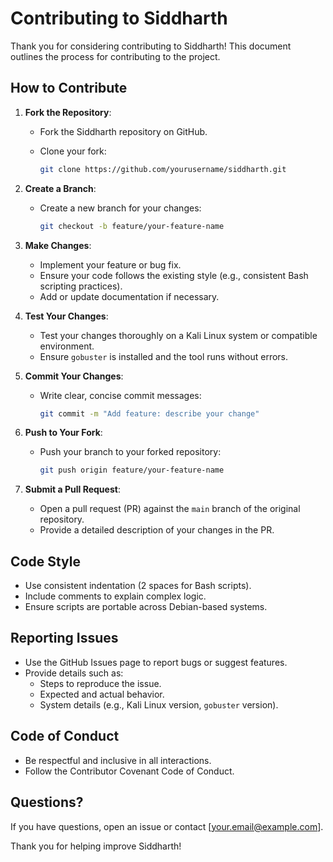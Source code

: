 # Contributing to Siddharth

Thank you for considering contributing to Siddharth! This document outlines the process for contributing to the project.

## How to Contribute

1. **Fork the Repository**:

   - Fork the Siddharth repository on GitHub.
   - Clone your fork:

     ```bash
     git clone https://github.com/yourusername/siddharth.git
     ```

2. **Create a Branch**:

   - Create a new branch for your changes:

     ```bash
     git checkout -b feature/your-feature-name
     ```

3. **Make Changes**:

   - Implement your feature or bug fix.
   - Ensure your code follows the existing style (e.g., consistent Bash scripting practices).
   - Add or update documentation if necessary.

4. **Test Your Changes**:

   - Test your changes thoroughly on a Kali Linux system or compatible environment.
   - Ensure `gobuster` is installed and the tool runs without errors.

5. **Commit Your Changes**:

   - Write clear, concise commit messages:

     ```bash
     git commit -m "Add feature: describe your change"
     ```

6. **Push to Your Fork**:

   - Push your branch to your forked repository:

     ```bash
     git push origin feature/your-feature-name
     ```

7. **Submit a Pull Request**:

   - Open a pull request (PR) against the `main` branch of the original repository.
   - Provide a detailed description of your changes in the PR.

## Code Style

- Use consistent indentation (2 spaces for Bash scripts).
- Include comments to explain complex logic.
- Ensure scripts are portable across Debian-based systems.

## Reporting Issues

- Use the GitHub Issues page to report bugs or suggest features.
- Provide details such as:
  - Steps to reproduce the issue.
  - Expected and actual behavior.
  - System details (e.g., Kali Linux version, `gobuster` version).

## Code of Conduct

- Be respectful and inclusive in all interactions.
- Follow the Contributor Covenant Code of Conduct.

## Questions?

If you have questions, open an issue or contact \[your.email@example.com\].

Thank you for helping improve Siddharth!
